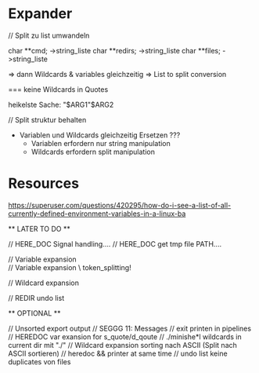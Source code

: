 

# Expander

// Split zu list umwandeln

char	**cmd; 		->string_liste
char	**redirs;	->string_liste
char	**files;	->string_liste

=> dann Wildcards & variables gleichzeitig
=> List to split conversion


=== keine Wildcards in Quotes

heikelste Sache:
"$ARG1"$ARG2

// Split struktur behalten

- Variablen und Wildcards gleichzeitig Ersetzen ???
	- Variablen erfordern nur string manipulation
	- Wildcards erfordern split manipulation


# Resources

https://superuser.com/questions/420295/how-do-i-see-a-list-of-all-currently-defined-environment-variables-in-a-linux-ba









** LATER TO DO **

// HERE_DOC Signal handling....
// HERE_DOC get tmp file PATH....

// Variable expansion \
// Variable expansion \ token_splitting!

// Wildcard expansion

// REDIR undo list


** OPTIONAL **

// Unsorted export output
// SEGGG 11: Messages
// exit printen in pipelines
// HEREDOC var exansion for s_quote/d_qoute
// ./minishe*l wildcards in current dir mit "./"
// Wildcard expansion sorting nach ASCII (Split nach ASCII sortieren)
// heredoc && printer at same time
// undo list keine duplicates von files
